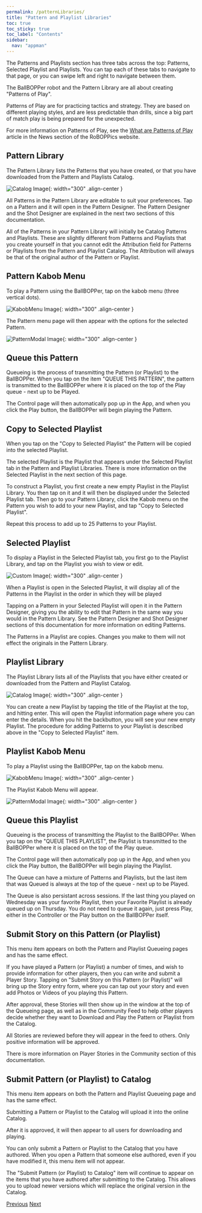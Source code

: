 ```yaml
---
permalink: /patternLibraries/
title: "Pattern and Playlist Libraries"
toc: true
toc_sticky: true
toc_label: "Contents"
sidebar:
  nav: "appman"
---
```


The Patterns and Playlists section has three tabs across the top: Patterns, Selected Playlist and Playlists. You can tap each of these tabs to navigate to that page, or you can swipe left and right to navigate between them.

The BallBOPPer robot and the Pattern Library are all about creating "Patterns of Play".

Patterns of Play are for practicing tactics and strategy. They are based on different playing styles, and are less predictable than drills, since a big part of match play is being prepared for the unexpected.

For more information on Patterns of Play, see the <a href="https://roboppics.com/blogs/news">What are Patterns of Play</a> article in the News section of the RoBOPPics website.

## Pattern Library
The Pattern Library lists the Patterns that you have created, or that you have downloaded from the Pattern and Playlists Catalog. 

![Catalog Image](../assets/images/PatternLibrary_500.jpg){: width="300" .align-center } 

All Patterns in the Pattern Library are editable to suit your preferences. Tap on a Pattern and it will open in the Pattern Designer. The Pattern Designer and the Shot Designer are explained in the next two sections of this documentation.

All of the Patterns in your Pattern Library will initially be Catalog Patterns and Playlists. These are slightly different from Patterns and Playlists that you create yourself in that you cannot edit the Attribution field for Patterns or Playlists from the Pattern and Playlist Catalog. The Attribution will always be that of the original author of the Pattern or Playlist.

## Pattern Kabob Menu

To play a Pattern using the BallBOPPer, tap on the kabob menu (three vertical dots).

![KabobMenu Image](../assets/images/KabobMenu001_500.jpg){: width="300" .align-center } 

The Pattern menu page will then appear with the options for the selected Pattern.

![PatternModal Image](../assets/images/PatternModal005_500.jpg){: width="300" .align-center } 

## Queue this Pattern

Queueing is the process of transmitting the Pattern (or Playlist) to the BallBOPPer. When you tap on the item "QUEUE THIS PATTERN", the pattern is transmitted to the BallBOPPer where it is placed on the top of the Play queue - next up to be Played.

The Control page will then automatically pop up in the App, and when you click the Play button, the BallBOPPer will begin playing the Pattern.

## Copy to Selected Playlist

When you tap on the "Copy to Selected Playlist" the Pattern will be copied into the selected Playlist.

The selected Playlist is the Playlist that appears under the Selected Playlist tab in the Pattern and Playlist Libraries. There is more information on the Selected Playlist in the next section of this page.

To construct a Playlist, you first create a new empty Playlist in the Playlist Library. You then tap on it and it will then be  displayed under the Selected Playlist tab. Then go to your Pattern Library, click the Kabob menu on the Pattern you wish to add to your new Playlist, and tap "Copy to Selected Playlist". 

Repeat this process to add up to 25 Patterns to your Playlist.

## Selected Playlist

To display a Playlist in the Selected Playlist tab, you first go to the Playlist Library, and tap on the Playlist you wish to view or edit.

![Custom Image](../assets/images/SelectedPatternScreen_500.png){: width="300" .align-center } 

When a Playlist is open in the Selected Playlist, it will display all of the Patterns in the Playlist in the order in which they will be played

Tapping on a Pattern in your Selected Playlist will open it in the Pattern Designer, giving you the ability to edit that Pattern in the same way you would in the Pattern Library. See the Pattern Designer and Shot Designer sections of this documentation for more information on editing Patterns.

The Patterns in a Playlist are copies. Changes you make to them will not effect the originals in the Pattern Library.

## Playlist Library

The Playlist Library lists all of the Playlists that you have either created or downloaded from the Pattern and Playlist Catalog.

![Catalog Image](../assets/images/PlaylistScreen_500.jpg){: width="300" .align-center } 

You can create a new Playlist by tapping the title of the Playlist at the top, and hitting enter. This will open the Playlist information page where you can enter the details. When you hit the backbutton, you will see your new empty Playlist. The procedure for adding Patterns to your Playlist is described above in the "Copy to Selected Playlist" item.

## Playlist Kabob Menu

To play a Playlist using the BallBOPPer, tap on the kabob menu. 

![KabobMenu Image](../assets/images/PlaylistKabobMenu001_500.png){: width="300" .align-center } 

The Playlist Kabob Menu will appear.

![PatternModal Image](../assets/images/PlaylistModal005_500.jpg){: width="300" .align-center }

## Queue this Playlist

Queueing is the process of transmitting the Playlist to the BallBOPPer. When you tap on the "QUEUE THIS PLAYLIST", the Playlist is transmitted to the BallBOPPer where it is placed on the top of the Play queue.  

The Control page will then automatically pop up in the App, and when you click the Play button, the BallBOPPer will begin playing the Playlist.

The Queue can have a mixture of Patterns and Playlists, but the last item that was Queued is always at the top of the queue - next up to be Played. 

The Queue is also persistant across sessions. If the last thing you played on Wednesday was your favorite Playlist, then your Favorite Playlist is already queued up on Thursday. You do not need to queue it again, just press Play, either in the Controller or the Play button on the BallBOPPer itself.

## Submit Story on this Pattern (or Playlist)

This menu item appears on both the Pattern and Playlist Queueing pages and has the same effect.

If you have played a Pattern (or Playlist) a number of times, and wish to provide information for other players, then you can write and submit a Player Story. Tapping on "Submit Story on this Pattern (or Playlist)" will bring up the Story entry form, where you can tap out your story and even add Photos or Videos of you playing this Pattern. 

After approval, these Stories will then show up in the window at the top of the Queueing page, as well as in the Community Feed to help other players decide whether they want to Download and Play the Pattern or Playlist from the Catalog.

All Stories are reviewed before they will appear in the feed to others. Only positive information will be approved.

There is more information on Player Stories in the Community section of this documentation.

## Submit Pattern (or Playlist) to Catalog

This menu item appears on both the Pattern and Playlist Queueing page and has the same effect.

Submitting a Pattern or Playlist to the Catalog will upload it into the online Catalog. 

After it is approved, it will then appear to all users for downloading and playing.

You can only submit a Pattern or Playlist to the Catalog that you have authored. When you open a Pattern that someone else authored, even if you have modified it, this menu item will not appear. 

The "Submit Pattern (or Playlist) to Catalog" item will continue to appear on the items that you have authored after submitting to the Catalog. This allows you to upload newer versions which will replace the original version in the Catalog.

  <nav class="pagination">
      <a href="/BallBOPPer/appmanconnect/" class="pagination--pager" title="Login">Previous</a>
      <a href="/BallBOPPer/patternDesigner/" class="pagination--pager" title="Pattern Designer">Next</a> 
  </nav>
